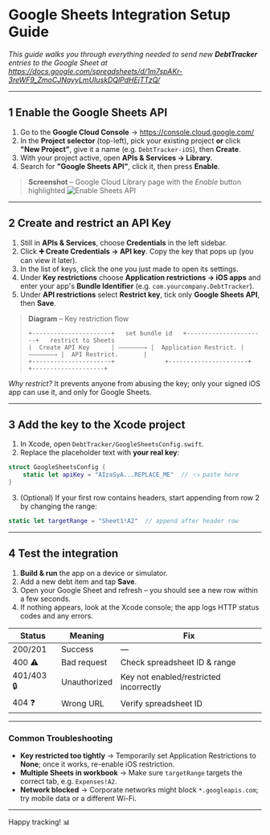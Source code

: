 # Google Sheets Integration Setup Guide

_This guide walks you through everything needed to send new **DebtTracker** entries to the Google Sheet at
<https://docs.google.com/spreadsheets/d/1m7spAKr-3reWF9_ZmoCJNayyLmUIuskDQlPdHEjTTzQ/>_

---

## 1  Enable the **Google Sheets API**

1. Go to the **Google Cloud Console** → <https://console.cloud.google.com/>  
2. In the **Project selector** (top-left), pick your existing project **or** click **"New Project"**, give it a name (e.g. `DebtTracker-iOS`), then **Create**.  
3. With your project active, open **APIs & Services → Library**.  
4. Search for **"Google Sheets API"**, click it, then press **Enable**.

> **Screenshot** – Google Cloud Library page with the _Enable_ button highlighted
> ![Enable Sheets API](https://developers.google.com/sheets/api/images/enable.png)

---

## 2  Create and **restrict** an API Key

1. Still in **APIs & Services**, choose **Credentials** in the left sidebar.  
2. Click **➕ Create Credentials → API key**. Copy the key that pops up (you can view it later).  
3. In the list of keys, click the one you just made to open its settings.  
4. Under **Key restrictions** choose **Application restrictions → iOS apps** and enter your app's **Bundle Identifier** (e.g. `com.yourcompany.DebtTracker`).  
5. Under **API restrictions** select **Restrict key**, tick only **Google Sheets API**, then **Save**.

> **Diagram** – Key restriction flow
> ```text
> +----------------------+   set bundle id   +----------------------+   restrict to Sheets
> |  Create API Key      | ———————→ |  Application Restrict. | ———————→ |  API Restrict.       |
> +----------------------+              +----------------------+              +--------------------+
> ```

_Why restrict?_ It prevents anyone from abusing the key; only your signed iOS app can use it, and only for Google Sheets.

---

## 3  Add the key to the Xcode project

1. In Xcode, open `DebtTracker/GoogleSheetsConfig.swift`.
2. Replace the placeholder text with **your real key**:

```swift
struct GoogleSheetsConfig {
    static let apiKey = "AIzaSyA...REPLACE_ME"  // 👈 paste here
}
```
3. (Optional) If your first row contains headers, start appending from row 2 by changing the range:

```swift
static let targetRange = "Sheet1!A2"  // append after header row
```

---

## 4  Test the integration

1. **Build & run** the app on a device or simulator.
2. Add a new debt item and tap **Save**.
3. Open your Google Sheet and refresh – you should see a new row within a few seconds.
4. If nothing appears, look at the Xcode console; the app logs HTTP status codes and any errors.

| Status | Meaning | Fix |
|--------|---------|-----|
| 200/201 | Success | — |
| 400 ⚠️ | Bad request | Check spreadsheet ID & range |
| 401/403 🔒 | Unauthorized | Key not enabled/restricted incorrectly |
| 404 ❓ | Wrong URL | Verify spreadsheet ID |

---

### Common Troubleshooting

* **Key restricted too tightly** → Temporarily set Application Restrictions to **None**; once it works, re-enable iOS restriction.  
* **Multiple Sheets in workbook** → Make sure `targetRange` targets the correct tab, e.g. `Expenses!A2`.  
* **Network blocked** → Corporate networks might block `*.googleapis.com`; try mobile data or a different Wi-Fi.  

---

Happy tracking! 📊